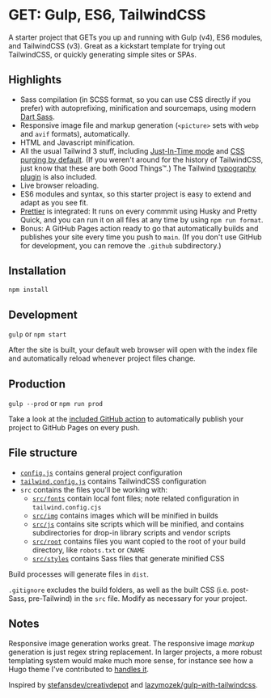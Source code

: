 # GET: Gulp, ES6, TailwindCSS

A starter project that GETs you up and running with Gulp (v4), ES6 modules, and
TailwindCSS (v3). Great as a kickstart template for trying out TailwindCSS, or
quickly generating simple sites or SPAs.

## Highlights

- Sass compilation (in SCSS format, so you can use CSS directly if you prefer)
  with autoprefixing, minification and sourcemaps, using modern
  [Dart Sass](https://sass-lang.com/dart-sass).
- Responsive image file and markup generation (`<picture>` sets with `webp` and
  `avif` formats), automatically.
- HTML and Javascript minification.
- All the usual Tailwind 3 stuff, including
  [Just-In-Time mode](https://tailwindcss.com/blog/just-in-time-the-next-generation-of-tailwind-css)
  and
  [CSS purging by default](https://tailwindcss.com/docs/content-configuration#configuring-source-paths).
  (If you weren't around for the history of TailwindCSS, just know that these
  are both Good Things™.) The Tailwind
  [typography plugin](https://tailwindcss.com/docs/typography-plugin) is also
  included.
- Live browser reloading.
- ES6 modules and syntax, so this starter project is easy to extend and adapt as
  you see fit.
- [Prettier](https://prettier.io/) is integrated: It runs on every commmit using
  Husky and Pretty Quick, and you can run it on all files at any time by using
  `npm run format`.
- Bonus: A GitHub Pages action ready to go that automatically builds and
  publishes your site every time you push to `main`. (If you don't use GitHub
  for development, you can remove the `.github` subdirectory.)

## Installation

```sh
npm install
```

## Development

`gulp` or `npm start`

After the site is built, your default web browser will open with the index file
and automatically reload whenever project files change.

## Production

`gulp --prod` or `npm run prod`

Take a look at the [included GitHub action](.github/workflows/build.yml) to
automatically publish your project to GitHub Pages on every push.

## File structure

- [`config.js`](config.js) contains general project configuration
- [`tailwind.config.js`](tailwind.config.js) contains TailwindCSS configuration
- `src` contains the files you'll be working with:
  - [`src/fonts`](src/fonts) contain local font files; note related
    configuration in `tailwind.config.cjs`
  - [`src/img`](src/img) contains images which will be minified in builds
  - [`src/js`](src/js) contains site scripts which will be minified, and
    contains subdirectories for drop-in library scripts and vendor scripts
  - [`src/root`](src/root) contains files you want copied to the root of your
    build directory, like `robots.txt` or `CNAME`
  - [`src/styles`](src/styles) contains Sass files that generate minified CSS

Build processes will generate files in `dist`.

`.gitignore` excludes the build folders, as well as the built CSS (i.e.
post-Sass, pre-Tailwind) in the `src` file. Modify as necessary for your
project.

## Notes

Responsive image generation works great. The responsive image _markup_
generation is just regex string replacement. In larger projects, a more robust
templating system would make much more sense, for instance see how a Hugo theme
I've contributed to
[handles it](https://github.com/chipzoller/hugo-clarity/blob/master/layouts/partials/image-feature.html#L35-L71).

Inspired by
[stefansdev/creativdepot](https://github.com/stefansdev/creativdepot) and
[lazymozek/gulp-with-tailwindcss](https://github.com/lazymozek/gulp-with-tailwindcss).
